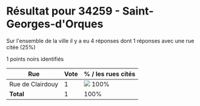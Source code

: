 # Résultat pour 34259 - Saint-Georges-d'Orques

Sur l'ensemble de la ville il y a eu 4 réponses dont 1 réponses avec une rue citée (25%)

1 points noirs identifiés

| Rue | Vote | % / les rues cités|
|-----|------|-------------------|
| Rue de Clairdouy | 1 | <img src="../../img/bar_100.gif" />&nbsp;100%|
| **Total** | 1 | 100%|
